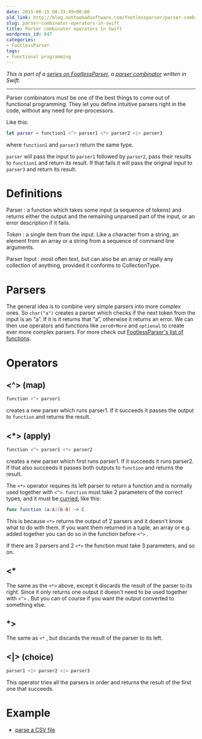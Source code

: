 ```yaml
---
date: 2015-06-15 00:33:49+00:00
old_link: http://blog.nottoobadsoftware.com/footlessparser/parser-combinator-operators-in-swift/
slug: parser-combinator-operators-in-swift
title: Parser combinator operators in Swift
wordpress_id: 847
categories:
- FootlessParser
tags:
- Functional programming
---
```


_This is part of a [series on FootlessParser](/blog/footlessparser/), a [parser combinator](http://en.wikipedia.org/wiki/Parser_combinator) written in Swift._

* * *

Parser combinators must be one of the best things to come out of functional programming. They let you define intuitive parsers right in the code, without any need for pre-processors.

Like this:

    
```swift
let parser = function1 <^> parser1 <*> parser2 <|> parser3
```

where `function1` and `parser3` return the same type.

`parser` will pass the input to `parser1` followed by `parser2`, pass their results to `function1` and return its result. If that fails it will pass the original input to `parser3` and return its result.

<!-- more -->

# Definitions

Parser
: a function which takes some input (a sequence of tokens) and returns either the output and the remaining unparsed part of the input, or an error description if it fails.

Token
: a single item from the input. Like a character from a string, an element from an array or a string from a sequence of command line arguments.

Parser Input
: most often text, but can also be an array or really any collection of anything, provided it conforms to CollectionType.

# Parsers

The general idea is to combine very simple parsers into more complex ones. So `char("a")`  creates a parser which checks if the next token from the input is an “a”. If it is it returns that “a”, otherwise it returns an error. We can then use operators and functions like `zeroOrMore` and `optional` to create ever more complex parsers. For more check out [ FootlessParser's list of functions](http://kareman.github.io/FootlessParser/Functions.html).

# Operators

## <^> (map)

```swift
function <^> parser1
```

creates a new parser which runs parser1. If it succeeds it passes the output to `function` and returns the result.

## <*> (apply)

```swift
function <^> parser1 <*> parser2
```

creates a new parser which first runs parser1. If it succeeds it runs parser2. If that also succeeds it passes both outputs to `function` and returns the result.

The `<*>` operator requires its left parser to return a function and is normally used together with `<^>`. `function` must take 2 parameters of the correct types, and it must be [curried](https://developer.apple.com/library/ios/documentation/Swift/Conceptual/Swift_Programming_Language/Declarations.html#//apple_ref/doc/uid/TP40014097-CH34-ID363), like this:

```swift
func function (a:A)(b:B) -> C 
```

This is because `<*>` returns the output of 2 parsers and it doesn't know what to do with them. If you want them returned in a tuple, an array or e.g. added together you can do so in the function before `<^>` .

If there are 3 parsers and 2 `<*>` the function must take 3 parameters, and so on.

## <*

The same as the `<*>` above, except it discards the result of the parser to its right. Since it only returns one output it doesn't need to be used together with `<^>` . But you can of course if you want the output converted to something else.

## *>

The same as `<*` , but discards the result of the parser to its left.

## <|>  (choice)

```swift
parser1 <|> parser2 <|> parser3
```

This operator tries all the parsers in order and returns the result of the first one that succeeds.

# Example

* [parse a CSV file](https://github.com/kareman/FootlessParser#csv-parser)

